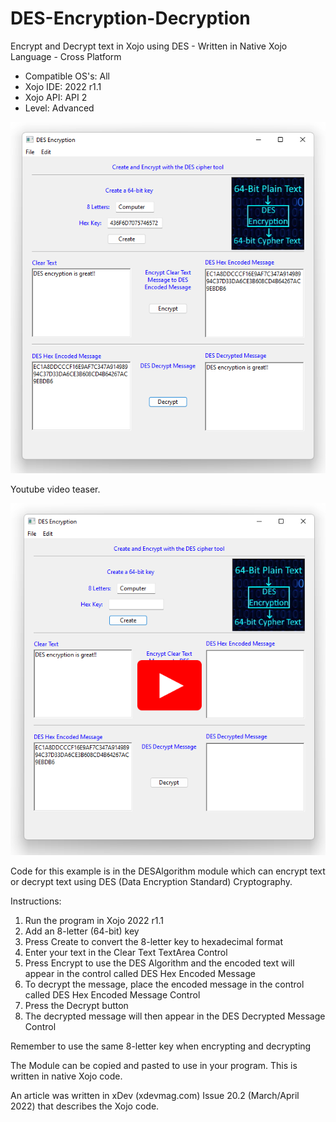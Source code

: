 # DES-Encryption-Decryption
Encrypt and Decrypt text in Xojo using DES - Written in Native Xojo Language - Cross Platform

 - Compatible OS's: All
 - Xojo IDE: 2022 r1.1
 - Xojo API: API 2
 - Level: Advanced

![](https://github.com/eugenedakin/DES-Encryption-Decryption/blob/main/DESScreenGrab.png)

Youtube video teaser.

[![DES Xojo Encryption](https://github.com/eugenedakin/DES-Encryption-Decryption/blob/main/DESEncryptionPict.png)](https://www.youtube.com/watch?v=my3Yu0q8zHU)

Code for this example is in the DESAlgorithm module which can encrypt text or decrypt text using DES (Data Encryption Standard) Cryptography. 

Instructions:
1) Run the program in Xojo 2022 r1.1
2) Add an 8-letter (64-bit) key
3) Press Create to convert the 8-letter key to hexadecimal format
4) Enter your text in the Clear Text TextArea Control
5) Press Encrypt to use the DES Algorithm and the encoded text will appear in the control called DES Hex Encoded Message
6) To decrypt the message, place the encoded message in the control called DES Hex Encoded Message Control
7) Press the Decrypt button
8) The decrypted message will then appear in the DES Decrypted Message Control

Remember to use the same 8-letter key when encrypting and decrypting

The Module can be copied and pasted to use in your program. This is written in native Xojo code.

An article was written in xDev (xdevmag.com) Issue 20.2 (March/April 2022) that describes the Xojo code.
